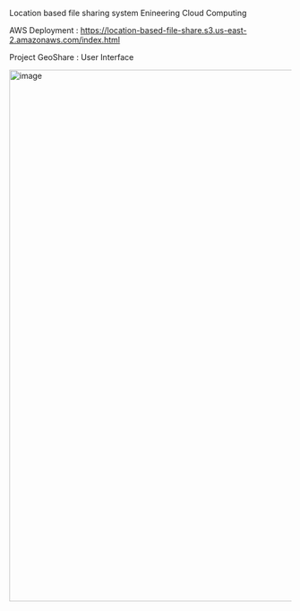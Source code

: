 Location based file sharing system Enineering Cloud Computing

AWS Deployment : https://location-based-file-share.s3.us-east-2.amazonaws.com/index.html



Project GeoShare : User Interface


<img width="948" alt="image" src="https://github.com/sarutlaa/Project-GeoShare/assets/141533429/f0d1bb47-cd8d-475e-aa31-988203907fbf">
